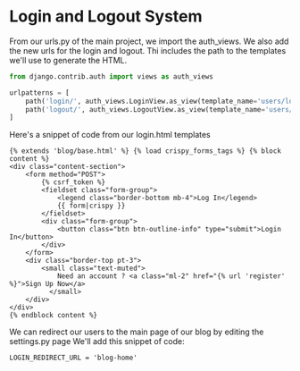 # Login and Logout System

From our urls.py of the main project, we import the auth_views.
We also add the new urls for the login and logout.
Thi includes the path to the templates we'll use to generate the HTML.

```py
from django.contrib.auth import views as auth_views

urlpatterns = [
    path('login/', auth_views.LoginView.as_view(template_name='users/login.html'), name='login'),
    path('logout/', auth_views.LogoutView.as_view(template_name='users/logout.html'), name='logout'),
]
```

Here's a snippet of code from our login.html templates

```django
{% extends 'blog/base.html' %} {% load crispy_forms_tags %} {% block content %}
<div class="content-section">
    <form method="POST">
        {% csrf_token %}
        <fieldset class="form-group">
            <legend class="border-bottom mb-4">Log In</legend>
            {{ form|crispy }}
        </fieldset>
        <div class="form-group">
            <button class="btn btn-outline-info" type="submit">Login In</button>
        </div>
    </form>
    <div class="border-top pt-3">
        <small class="text-muted">
            Need an account ? <a class="ml-2" href="{% url 'register' %}">Sign Up Now</a>
          </small>
    </div>
</div>
{% endblock content %}
```

We can redirect our users to the main page of our blog by editing the settings.py page
We'll add this snippet of code:

`LOGIN_REDIRECT_URL = 'blog-home'`
